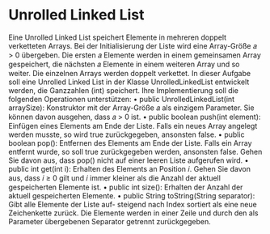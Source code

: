 # Unrolled Linked List

Eine Unrolled Linked List speichert Elemente in mehreren doppelt verketteten Arrays. Bei der Initialisierung der Liste wird eine Array-Größe 𝑎 > 0 übergeben. Die ersten 𝑎 Elemente werden in einem gemeinsamen Array gespeichert, die nächsten 𝑎 Elemente in einem weiteren Array und so weiter. Die einzelnen Arrays werden doppelt verkettet.
In dieser Aufgabe soll eine Unrolled Linked List in der Klasse UnrolledLinkedList entwickelt werden, die Ganzzahlen (int) speichert. Ihre Implementierung soll die folgenden Operationen unterstützen:
• public UnrolledLinkedList(int arraySize): Konstruktor mit der Array-Größe 𝑎 als einzigem Parameter. Sie können davon ausgehen, dass 𝑎 > 0 ist.
• public boolean push(int element): Einfügen eines Elements am Ende der Liste. Falls ein neues Array angelegt werden musste, so wird true zurückgegeben, ansonsten false.
• public boolean pop(): Entfernen des Elements am Ende der Liste. Falls ein Array entfernt wurde, so soll true zurückgegeben werden, ansonsten false. Gehen Sie davon aus, dass pop() nicht auf einer leeren Liste aufgerufen wird.
• public int get(int i): Erhalten des Elements an Position 𝑖. Gehen Sie davon aus, dass 𝑖 ≥ 0 gilt und 𝑖 immer kleiner als die Anzahl der aktuell gespeicherten Elemente ist.
• public int size(): Erhalten der Anzahl der aktuell gespeicherten Elemente.
• public String toString(String separator): Gibt alle Elemente der Liste auf- steigend nach Index sortiert als eine neue Zeichenkette zurück. Die Elemente werden in einer Zeile und durch den als Parameter übergebenen Separator getrennt zurückgegeben.
